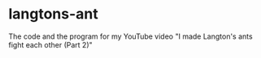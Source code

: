 # langtons-ant
The code and the program for my YouTube video "I made Langton's ants fight each other (Part 2)"
